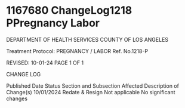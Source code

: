 # 1167680 ChangeLog1218 PPregnancy Labor

DEPARTMENT OF HEALTH SERVICES 
COUNTY OF LOS ANGELES 
 
Treatment Protocol:  PREGNANCY / LABOR Ref. No.1218-P 
 
 
 
 
 
 
REVISED: 10-01-24 PAGE 1 OF 1 
 
CHANGE LOG 
 
Published 
Date 
Status Section and 
Subsection Affected 
Description of Change(s) 
10/01/2024 Redate & 
Resign 
Not applicable No significant changes
